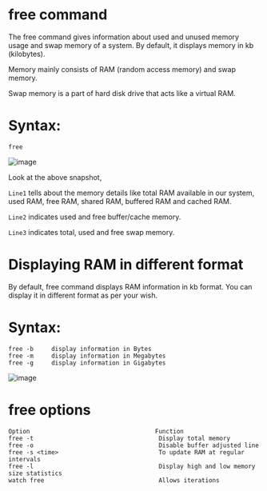 # free command

The free command gives information about used and unused memory usage and swap memory of a system. By default, it displays memory in kb (kilobytes).

Memory mainly consists of RAM (random access memory) and swap memory.

Swap memory is a part of hard disk drive that acts like a virtual RAM.

# Syntax:
````
free
````
![image](https://github.com/Velocity9919/Linux_Commands/assets/143435067/114d19fd-0a03-48e5-b501-20d1cfd46402)

Look at the above snapshot,

````Line1```` tells about the memory details like total RAM available in our system, used RAM, free RAM, shared RAM, buffered RAM and cached RAM.

````Line2```` indicates used and free buffer/cache memory.

````Line3```` indicates total, used and free swap memory.

# Displaying RAM in different format
By default, free command displays RAM information in kb format. You can display it in different format as per your wish.

# Syntax:
````
free -b     display information in Bytes  
free -m     display information in Megabytes  
free -g     display information in Gigabytes  
````
![image](https://github.com/Velocity9919/Linux_Commands/assets/143435067/519308ae-caaa-4baa-bdee-a405da280486)

# free options

````
Option	                                 Function
free -t	                                  Display total memory
free -o	                                  Disable buffer adjusted line
free -s <time>	                          To update RAM at regular intervals
free -l	                                  Display high and low memory size statistics
watch free	                              Allows iterations
````
